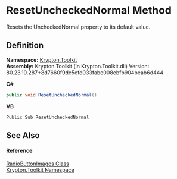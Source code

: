 # ResetUncheckedNormal Method


Resets the UncheckedNormal property to its default value.



## Definition
**Namespace:** <a href="79d2eac2-21f4-54ff-7552-b20c33c30600.md">Krypton.Toolkit</a>  
**Assembly:** Krypton.Toolkit (in Krypton.Toolkit.dll) Version: 80.23.10.287+8d7660f9dc5efd033fabe008ebfb904beab6d444

**C#**
``` C#
public void ResetUncheckedNormal()
```
**VB**
``` VB
Public Sub ResetUncheckedNormal
```



## See Also


#### Reference
<a href="9847494b-e604-f9eb-cea3-0f18998600f4.md">RadioButtonImages Class</a>  
<a href="79d2eac2-21f4-54ff-7552-b20c33c30600.md">Krypton.Toolkit Namespace</a>  
